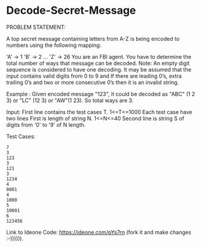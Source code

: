 # Decode-Secret-Message

PROBLEM STATEMENT:

A top secret message containing letters from A-Z is being encoded to numbers using the following mapping:

'A' -> 1
'B' -> 2
...
'Z' -> 26
You are an FBI agent. You have to determine the total number of ways that message can be decoded.
Note: An empty digit sequence is considered to have one decoding. It may be assumed that the input contains valid digits from 0 to 9 and If there are leading 0’s, extra trailing 0’s and two or more consecutive 0’s then it is an invalid string.

Example :
Given encoded message "123",  it could be decoded as "ABC" (1 2 3) or "LC" (12 3) or "AW"(1 23).
So total ways are 3.

Input:
First line contains the test cases T.  1<=T<=1000
Each test case have two lines
First is length of string N.  1<=N<=40
Second line is string S of digits from '0' to '9' of N length.

Test Cases:
```
7
3
123
3
121
3
1234
4
0001
4
1000
5
10001
6
123456
```

Link to Ideone Code: https://ideone.com/pYs7rn (fork it and make changes :-)))))).
